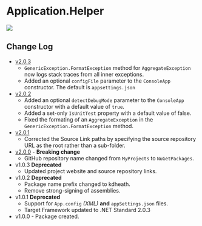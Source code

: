 # Application.Helper
[<img src="https://kevindheath.github.io/codecoverage/helper/badge_combined.svg">](https://kevindheath.github.io/codecoverage/helper/html/)

## Change Log
- [v2.0.3](https://github.com/KevinDHeath/NuGetPackages/releases/tag/v2024.3.1)
  - `GenericException.FormatException` method for `AggregateException` now logs stack traces from all inner exceptions.
  - Added an optional `configFile` parameter to the `ConsoleApp` constructor. The default is `appsettings.json`
- [v2.0.2](https://github.com/KevinDHeath/NuGetPackages/releases/tag/v2024.2.2)
  - Added an optional `detectDebugMode` parameter to the `ConsoleApp` constructor with a default value of `true`.
  - Added a set-only `IsUnitTest` property with a default value of false.
  - Fixed the formating of an `AggregateException` in the `GenericException.FormatException` method.
- [v2.0.1](https://github.com/KevinDHeath/NuGetPackages/releases/tag/v2.0.1)
  - Corrected the Source Link paths by specifying the source repository URL as the root rather than a sub-folder.
- [v2.0.0](https://github.com/KevinDHeath/NuGetPackages/releases/tag/v2.0.0) - **Breaking change**
  - GitHub repository name changed from `MyProjects` to `NuGetPackages`.  
- v1.0.3 **Deprecated**
  - Updated project website and source repository links.
- v1.0.2 **Deprecated**
  - Package name prefix changed to kdheath.
  - Remove strong-signing of assemblies.
- v1.0.1 **Deprecated**
  - Support for `App.config` _(XML)_ **and** `appSettings.json` files.
  - Target Framework updated to .NET Standard 2.0.3
- v1.0.0 - Package created.
